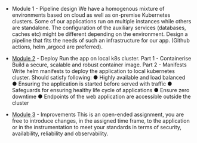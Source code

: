 * Module 1 - Pipeline design
We have a homogenous mixture of environments based on cloud as well as
on-premise Kubernetes clusters. Some of our applications run on multiple
instances while others are standalone. The configuration of the auxiliary
services (databases, caches etc) might be different depending on the
environment.
Design a pipeline that fits the needs of such an infrastructure for our app.
(Github actions, helm ,argocd are preferred).



* [Module 2](https://github.com/manukoli1986/devops-task/tree/main/Ruby_App_Deploy#module-2)  - Deploy
Run the app on local k8s cluster.
Part 1 - Containerise
Build a secure, scalable and robust container image.
Part 2 - Manifests
Write helm manifests to deploy the application to local kubernetes cluster.
Should satisfy following:
● Highly available and load balanced
● Ensuring the application is started before served with traffic
● Safeguards for ensuring healthy life cycle of applications
● Ensure zero downtime
● Endpoints of the web application are accessible outside the cluster

* [Module 3](https://github.com/manukoli1986/devops-task/tree/main/Ruby_App_Deploy#module-3) - Improvements
This is an open-ended assignment, you are free to introduce changes, in the
assigned time frame, to the application or in the instrumentation to meet your
standards in terms of security, availability, reliability and observability.